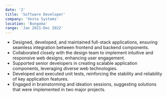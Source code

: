 ```yaml
---
date: '2'
title: 'Software Developer'
company: 'Vesta Systems'
location: 'Bungoma'
range: 'Jan 2021-Dec 2022'
---
```


- Designed, developed, and maintained full-stack applications, ensuring seamless integration between
  frontend and backend components.
- Collaborated closely with the design team to implement intuitive and responsive web designs,
  enhancing user engagement.
- Supported senior developers in creating scalable application components, leveraging diverse web
  technologies.
- Developed and executed unit tests, reinforcing the stability and reliability of key application features.
- Engaged in brainstorming and ideation sessions, suggesting solutions that were implemented in two
  major projects.
